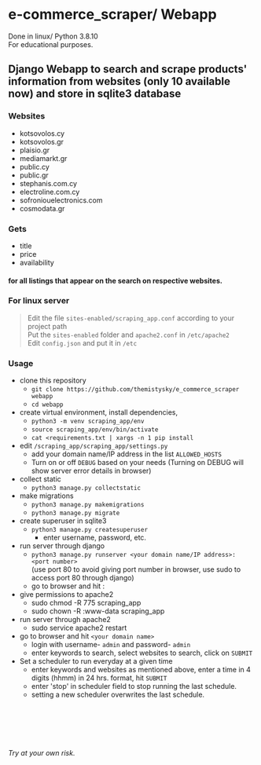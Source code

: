 # e-commerce_scraper/ Webapp  
Done in linux/ Python 3.8.10  
For educational purposes.

## Django Webapp to search and scrape products' information from websites (only 10 available now) and store in sqlite3 database 

### Websites
  - kotsovolos.cy
  - kotsovolos.gr
  - plaisio.gr
  - mediamarkt.gr
  - public.cy
  - public.gr
  - stephanis.com.cy
  - electroline.com.cy
  - sofroniouelectronics.com
  - cosmodata.gr
  
### Gets
  - title
  - price
  - availability
#### for all listings that appear on the search on respective websites.  


### For linux server
   > Edit the file `sites-enabled/scraping_app.conf` according to your project path  
   > Put the `sites-enabled` folder and `apache2.conf` in `/etc/apache2`  
   > Edit `config.json` and put it in `/etc`  

### Usage 
- clone this repository 
  - `git clone https://github.com/themistysky/e_commerce_scraper webapp`
  - `cd webapp` 
- create virtual environment, install dependencies, 
  - `python3 -m venv scraping_app/env`
  - `source scraping_app/env/bin/activate`
  - `cat <requirements.txt | xargs -n 1 pip install` 
- edit `/scraping_app/scraping_app/settings.py`
  - add your domain name/IP address in the list `ALLOWED_HOSTS`
  - Turn on or off `DEBUG` based on your needs (Turning on DEBUG will show server error details in browser)
- collect static 
  - `python3 manage.py collectstatic` 
- make migrations 
  - `python3 manage.py makemigrations`
  - `python3 manage.py migrate`
- create superuser in sqlite3
  - `python3 manage.py createsuperuser`
    - enter username, password, etc.
- run server through django
  - `python3 manage.py runserver <your domain name/IP address>: <port number>`  
  (use port 80 to avoid giving port number in browser, use sudo to access port 80 through django)
  - go to browser and hit <your domain name>:<port number>
- give permissions to apache2 
  - sudo chmod -R 775 scraping_app
  - sudo chown -R :www-data scraping_app
- run server through apache2
  - sudo service apache2 restart  
- go to browser and hit `<your domain name>` 
  - login with username- `admin` and password- `admin` 
  - enter keywords to search, select websites to search, click on `SUBMIT` 
- Set a scheduler to run everyday at a given time  
  - enter keywords and websites as mentioned above, enter a time in 4 digits (hhmm) in 24 hrs. format, hit `SUBMIT`
  - enter 'stop' in scheduler field to stop running the last schedule.
  - setting a new scheduler overwrites the last schedule.
 
 
<br>  
<br>  
<br>  
<br> 

  ###### <i>Try at your own risk.</i>
